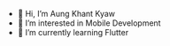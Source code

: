 - 👋 Hi, I’m Aung Khant Kyaw
- 👀 I’m interested in Mobile Development
- 🌱 I’m currently learning Flutter

<!---
AKhantKyaw/AKhantKyaw is a ✨ special ✨ repository because its `README.md` (this file) appears on your GitHub profile.
You can click the Preview link to take a look at your changes.
--->
